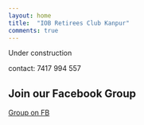 ```yaml
---
layout: home
title:  "IOB Retirees Club Kanpur"
comments: true
---
```

Under construction


contact: 7417 994 557


## Join our Facebook Group
[Group on FB](https://www.facebook.com/groups/337771100272246/)

